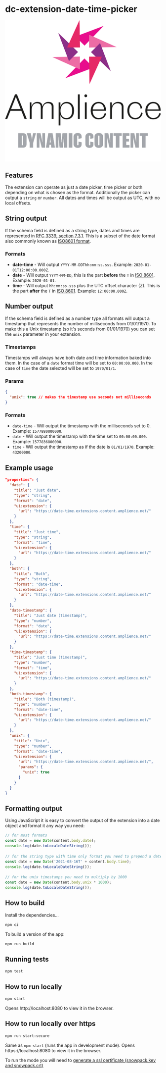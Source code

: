 # dc-extension-date-time-picker

[![Amplience Dynamic Content](media/header.png)](https://amplience.com/dynamic-content)

## Features

The extension can operate as just a date picker, time picker or both depending on what is chosen as the format. Additionally the picker can output a `string` or `number`. All dates and times will be output as UTC, with no local offsets.

## String output

If the schema field is defined as a string type, dates and times are represented in [RFC 3339, section 7.3.1](https://json-schema.org/draft/2020-12/json-schema-validation.html#rfc.section.7.3.1). This is a subset of the date format also commonly known as [ISO8601 format](https://www.iso.org/iso-8601-date-and-time-format.html).

### Formats

- **date-time** - Will output `YYYY-MM-DDThh:mm:ss.sss`. Example: `2020-01-01T12:00:00.000Z`.
- **date** - Will output `YYYY-MM-DD`, this is the part **before** the `T` in [ISO 8601](https://en.wikipedia.org/wiki/ISO_8601). Example: `2020-01-01`.
- **time** - Will output `hh:mm:ss.sss` plus the UTC offset character (Z). This is the part **after** the `T` in [ISO 8601](https://en.wikipedia.org/wiki/ISO_8601). Example: `12:00:00.000Z`.

## Number output

If the schema field is defined as a number type all formats will output a timestamp that represents the number of milliseconds from 01/01/1970. To make this a Unix timestamp (so it's seconds from 01/01/1970) you can set the `unix` parameter in your extension.

### Timestamps

Timestamps will always have both date and time information baked into them. In the case of a `date` format time will be set to `00:00:00.000`. In the case of `time` the date selected will be set to `1970/01/1`.

### Params

```json
{
  "unix": true // makes the timestamp use seconds not milliseconds
}
```

### Formats

- `date-time` - Will output the timestamp with the milliseconds set to 0. Example: `1577880000000`.
- `date` - Will output the timestamp with the time set to `00:00:00.000`. Example: `1577836800000`.
- `time` - Will output the timestamp as if the date is `01/01/1970`. Example: `43200000`.

## Example usage

```json
"properties": {
  "date": {
    "title": "Just date",
    "type": "string",
    "format": "date",
    "ui:extension": {
      "url": "https://date-time.extensions.content.amplience.net/"
    }
  },
  "time": {
    "title": "Just time",
    "type": "string",
    "format": "time",
    "ui:extension": {
      "url": "https://date-time.extensions.content.amplience.net/"
    }
  },
  "both": {
    "title": "Both",
    "type": "string",
    "format": "date-time",
    "ui:extension": {
      "url": "https://date-time.extensions.content.amplience.net/"
    }
  },
  "date-timestamp": {
    "title": "Just date (timestamp)",
    "type": "number",
    "format": "date",
    "ui:extension": {
      "url": "https://date-time.extensions.content.amplience.net/"
    }
  },
  "time-timestamp": {
    "title": "Just time (timestamp)",
    "type": "number",
    "format": "time",
    "ui:extension": {
      "url": "https://date-time.extensions.content.amplience.net/"
    }
  },
  "both-timestamp": {
    "title": "Both (timestamp)",
    "type": "number",
    "format": "date-time",
    "ui:extension": {
      "url": "https://date-time.extensions.content.amplience.net/"
    }
  },
  "unix": {
    "title": "Unix",
    "type": "number",
    "format": "date-time",
    "ui:extension": {
      "url": "https://date-time.extensions.content.amplience.net/",
      "params": {
        "unix": true
      }
    }
  }
}
```

## Formatting output

Using JavaScript it is easy to convert the output of the extension into a date object and format it any way you need:

```javascript
// for most formats
const date = new Date(content.body.date);
console.log(date.toLocaleDateString());

// for the string type with time only format you need to prepend a date in YYYY-MM-DD format with a T seperator
const date = new Date('2021-08-16T' + content.body.time);
console.log(date.toLocaleDateString());

// for the unix timestamps you need to multiply by 1000
const date = new Date(content.body.unix * 1000);
console.log(date.toLocaleDateString());
```

## How to build

Install the dependencies...

```bash
npm ci
```

To build a version of the app:

```bash
npm run build
```

## Running tests

```bash
npm test
```

## How to run locally

```bash
npm start
```

Opens http://localhost:8080 to view it in the browser.

## How to run locally over https

```bash
npm run start:secure
```

Same as `npm start` (runs the app in development mode).
Opens https://localhost:8080 to view it in the browser.

To run the mode you will need to [generate a ssl certificate (snowpack.key and snowpack.crt)](https://www.snowpack.dev/#https%2Fhttp2)
